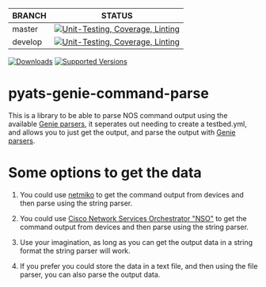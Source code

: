 | BRANCH | STATUS |
|---|---|
| master | [![Unit-Testing, Coverage, Linting](https://github.com/btr1975/pyats-genie-command-parse/actions/workflows/test-coverage-lint.yml/badge.svg?branch=master)](https://github.com/btr1975/pyats-genie-command-parse/actions/workflows/test-coverage-lint.yml) |
| develop | [![Unit-Testing, Coverage, Linting](https://github.com/btr1975/pyats-genie-command-parse/actions/workflows/test-coverage-lint.yml/badge.svg?branch=develop)](https://github.com/btr1975/pyats-genie-command-parse/actions/workflows/test-coverage-lint.yml) |
[![Downloads](https://pepy.tech/badge/pyats-genie-command-parse)](https://pepy.tech/project/pyats-genie-command-parse)
[![Supported Versions](https://img.shields.io/pypi/pyversions/pyats-genie-command-parse.svg)](https://pypi.org/project/pyats-genie-command-parse)


# pyats-genie-command-parse
This is a library to be able to parse NOS command output using the available
[Genie parsers](https://developer.cisco.com/docs/genie-docs/), it seperates out 
needing to create a testbed.yml, and allows you to just get the output, and parse the 
output with [Genie parsers](https://developer.cisco.com/docs/genie-docs/).

# Some options to get the data
1. You could use [netmiko](https://ktbyers.github.io/netmiko/) to get the command output
   from devices and then parse using the string parser.

2. You could use [Cisco Network Services Orchestrator "NSO"](https://developer.cisco.com/docs/nso/)
   to get the command output from devices and then parse using the string parser.

3. Use your imagination, as long as you can get the output data in a string format the string parser
   will work.

4. If you prefer you could store the data in a text file, and then using the file parser, you can also
   parse the output data.
